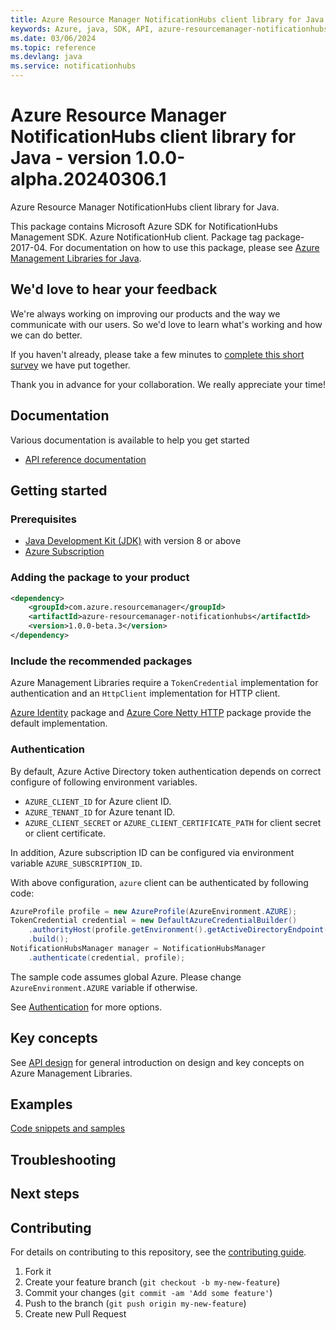 ```yaml
---
title: Azure Resource Manager NotificationHubs client library for Java
keywords: Azure, java, SDK, API, azure-resourcemanager-notificationhubs, notificationhubs
ms.date: 03/06/2024
ms.topic: reference
ms.devlang: java
ms.service: notificationhubs
---
```

# Azure Resource Manager NotificationHubs client library for Java - version 1.0.0-alpha.20240306.1 


Azure Resource Manager NotificationHubs client library for Java.

This package contains Microsoft Azure SDK for NotificationHubs Management SDK. Azure NotificationHub client. Package tag package-2017-04. For documentation on how to use this package, please see [Azure Management Libraries for Java](https://aka.ms/azsdk/java/mgmt).

## We'd love to hear your feedback

We're always working on improving our products and the way we communicate with our users. So we'd love to learn what's working and how we can do better.

If you haven't already, please take a few minutes to [complete this short survey][survey] we have put together.

Thank you in advance for your collaboration. We really appreciate your time!

## Documentation

Various documentation is available to help you get started

- [API reference documentation][docs]

## Getting started

### Prerequisites

- [Java Development Kit (JDK)][jdk] with version 8 or above
- [Azure Subscription][azure_subscription]

### Adding the package to your product

[//]: # ({x-version-update-start;com.azure.resourcemanager:azure-resourcemanager-notificationhubs;current})
```xml
<dependency>
    <groupId>com.azure.resourcemanager</groupId>
    <artifactId>azure-resourcemanager-notificationhubs</artifactId>
    <version>1.0.0-beta.3</version>
</dependency>
```
[//]: # ({x-version-update-end})

### Include the recommended packages

Azure Management Libraries require a `TokenCredential` implementation for authentication and an `HttpClient` implementation for HTTP client.

[Azure Identity][azure_identity] package and [Azure Core Netty HTTP][azure_core_http_netty] package provide the default implementation.

### Authentication

By default, Azure Active Directory token authentication depends on correct configure of following environment variables.

- `AZURE_CLIENT_ID` for Azure client ID.
- `AZURE_TENANT_ID` for Azure tenant ID.
- `AZURE_CLIENT_SECRET` or `AZURE_CLIENT_CERTIFICATE_PATH` for client secret or client certificate.

In addition, Azure subscription ID can be configured via environment variable `AZURE_SUBSCRIPTION_ID`.

With above configuration, `azure` client can be authenticated by following code:

```java
AzureProfile profile = new AzureProfile(AzureEnvironment.AZURE);
TokenCredential credential = new DefaultAzureCredentialBuilder()
    .authorityHost(profile.getEnvironment().getActiveDirectoryEndpoint())
    .build();
NotificationHubsManager manager = NotificationHubsManager
    .authenticate(credential, profile);
```

The sample code assumes global Azure. Please change `AzureEnvironment.AZURE` variable if otherwise.

See [Authentication][authenticate] for more options.

## Key concepts

See [API design][design] for general introduction on design and key concepts on Azure Management Libraries.

## Examples

[Code snippets and samples](https://github.com/Azure/azure-sdk-for-java/blob/main/sdk/notificationhubs/azure-resourcemanager-notificationhubs/SAMPLE.md)


## Troubleshooting

## Next steps

## Contributing

For details on contributing to this repository, see the [contributing guide](https://github.com/Azure/azure-sdk-for-java/blob/main/CONTRIBUTING.md).

1. Fork it
1. Create your feature branch (`git checkout -b my-new-feature`)
1. Commit your changes (`git commit -am 'Add some feature'`)
1. Push to the branch (`git push origin my-new-feature`)
1. Create new Pull Request

<!-- LINKS -->
[survey]: https://microsoft.qualtrics.com/jfe/form/SV_ehN0lIk2FKEBkwd?Q_CHL=DOCS
[docs]: https://azure.github.io/azure-sdk-for-java/
[jdk]: /java/azure/jdk/
[azure_subscription]: https://azure.microsoft.com/free/
[azure_identity]: https://github.com/Azure/azure-sdk-for-java/blob/main/sdk/identity/azure-identity
[azure_core_http_netty]: https://github.com/Azure/azure-sdk-for-java/blob/main/sdk/core/azure-core-http-netty
[authenticate]: https://github.com/Azure/azure-sdk-for-java/blob/main/sdk/resourcemanager/docs/AUTH.md
[design]: https://github.com/Azure/azure-sdk-for-java/blob/main/sdk/resourcemanager/docs/DESIGN.md

